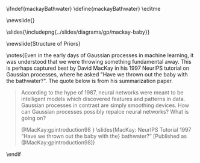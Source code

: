 \ifndef{mackayBathwater}
\define{mackayBathwater}
\editme

\newslide{}

\slides{\includepng{../slides/diagrams/gp/mackay-baby}}

\newslide{Structure of Priors}

\notes{Even in the early days of Gaussian processes in machine learning, it was understood that we were throwing something fundamental away. This is perhaps captured best by David MacKay in his 1997 NeurIPS tutorial on Gaussian processes, where he asked "Have we thrown out the baby with the bathwater?". The quote below is from his summarization paper.

> According to the hype of 1987, neural networks were meant to be intelligent models which discovered features and patterns in data. Gaussian processes in contrast are simply smoothing devices. How can Gaussian processes possibly repalce neural networks? What is going on?
>
> @MacKay:gpintroduction98
}
\slides{MacKay: NeurIPS Tutorial 1997 “Have we thrown out the baby with the}
bathwater?” [Published as @MacKay:gpintroduction98]}

\endif
